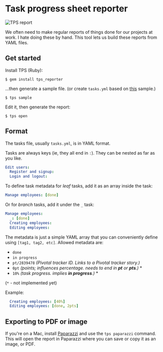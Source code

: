 # Task progress sheet reporter

![TPS report](https://img.skitch.com/20120203-nr24dn9u7euchmqa516718unpe.png)

We often need to make regular reports of things done for our projects at work. I
hate doing these by hand. This tool lets us build these reports from YAML files.

Get started
-----------

Install TPS (Ruby):

    $ gem install tps_reporter

...then generate a sample file. (or create `tasks.yml` based on [this][s]
sample.)

    $ tps sample

Edit it, then generate the report:

    $ tps open

[s]: https://github.com/rstacruz/tps_reporter/blob/master/data/sample.yml

Format
------

The tasks file, usually `tasks.yml`, is in YAML format.

Tasks are always keys (ie, they all end in `:`). They can be nested as far
as you like.

``` yaml
Edit users:
  Register and signup:
  Login and logout:
```

To define task metadata for *leaf* tasks, add it as an array inside the task:

``` yaml
Manage employees: [done]
```

Or for *branch* tasks, add it under the `_` task:

``` yaml
Manage employees:
  _: [done]
  Creating employees:
  Editing employees:
```

The metadata is just a simple YAML array that you can conveniently define using
`[tag1, tag2, etc]`.  Allowed metadata are:

 - `done`
 - `in progress`
 - `pt/2839478` *(Pivotal tracker ID. Links to a Pivotal tracker story.)*
 - `0pt` *(points; influences percentage. needs to end in __pt__ or __pts__.)* *
 - `10%` *(task progress. implies __in progress__.)* *

(`*` - not implemented yet)

Example:

``` yaml
  Creating employees: [40%]
  Editing employees: [done, 2pts]
```

Exporting to PDF or image
-------------------------

If you're on a Mac, install [Paparazzi](http://derailer.org/paparazzi)
and use the `tps paparazzi` command. This will open the report in Paparazzi
where you can save or copy it as an image, or PDF.
